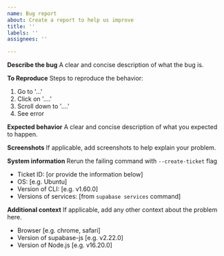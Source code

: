 ```yaml
---
name: Bug report
about: Create a report to help us improve
title: ''
labels: ''
assignees: ''

---
```


**Describe the bug**
A clear and concise description of what the bug is.

**To Reproduce**
Steps to reproduce the behavior:
1. Go to '...'
2. Click on '....'
3. Scroll down to '....'
4. See error

**Expected behavior**
A clear and concise description of what you expected to happen.

**Screenshots**
If applicable, add screenshots to help explain your problem.

**System information**
Rerun the failing command with `--create-ticket` flag
 - Ticket ID: [or provide the information below]
 - OS: [e.g. Ubuntu]
 - Version of CLI: [e.g. v1.60.0]
 - Versions of services: [from `supabase services` command]

**Additional context**
If applicable, add any other context about the problem here.
 - Browser [e.g. chrome, safari]
 - Version of supabase-js [e.g. v2.22.0]
 - Version of Node.js [e.g. v16.20.0]
